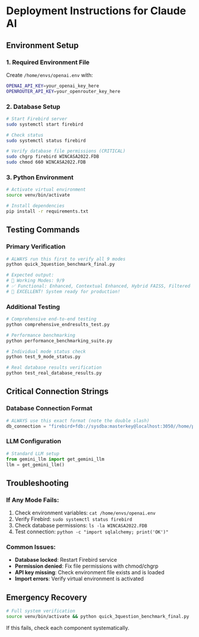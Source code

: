 # Deployment Instructions for Claude AI

## Environment Setup

### 1. Required Environment File
Create `/home/envs/openai.env` with:
```bash
OPENAI_API_KEY=your_openai_key_here
OPENROUTER_API_KEY=your_openrouter_key_here
```

### 2. Database Setup
```bash
# Start Firebird server
sudo systemctl start firebird

# Check status
sudo systemctl status firebird

# Verify database file permissions (CRITICAL)
sudo chgrp firebird WINCASA2022.FDB
sudo chmod 660 WINCASA2022.FDB
```

### 3. Python Environment
```bash
# Activate virtual environment
source venv/bin/activate

# Install dependencies
pip install -r requirements.txt
```

## Testing Commands

### Primary Verification
```bash
# ALWAYS run this first to verify all 9 modes
python quick_3question_benchmark_final.py

# Expected output:
# 🎯 Working Modes: 9/9
# ✅ Functional: Enhanced, Contextual Enhanced, Hybrid FAISS, Filtered LangChain, TAG Classifier, Smart Fallback, Smart Enhanced, Guided Agent, Contextual Vector
# 🎉 EXCELLENT! System ready for production!
```

### Additional Testing
```bash
# Comprehensive end-to-end testing
python comprehensive_endresults_test.py

# Performance benchmarking
python performance_benchmarking_suite.py

# Individual mode status check
python test_9_mode_status.py

# Real database results verification
python test_real_database_results.py
```

## Critical Connection Strings

### Database Connection Format
```python
# ALWAYS use this exact format (note the double slash)
db_connection = "firebird+fdb://sysdba:masterkey@localhost:3050//home/projects/langchain_project/WINCASA2022.FDB"
```

### LLM Configuration
```python
# Standard LLM setup
from gemini_llm import get_gemini_llm
llm = get_gemini_llm()
```

## Troubleshooting

### If Any Mode Fails:
1. Check environment variables: `cat /home/envs/openai.env`
2. Verify Firebird: `sudo systemctl status firebird`
3. Check database permissions: `ls -la WINCASA2022.FDB`
4. Test connection: `python -c "import sqlalchemy; print('OK')"`

### Common Issues:
- **Database locked**: Restart Firebird service
- **Permission denied**: Fix file permissions with chmod/chgrp
- **API key missing**: Check environment file exists and is loaded
- **Import errors**: Verify virtual environment is activated

## Emergency Recovery
```bash
# Full system verification
source venv/bin/activate && python quick_3question_benchmark_final.py
```

If this fails, check each component systematically.